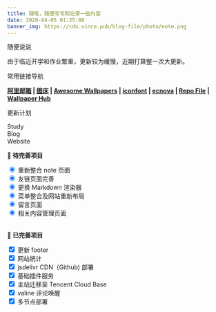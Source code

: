 ```yaml
---
title: 随笔，随便写写和记录一些内容
date: 2020-04-05 01:25:08
banner_img: https://cdn.vince.pub/blog-file/photo/note.png
---
```


<p class="note note-success">随便说说</p>

由于临近开学和作业繁重，更新较为缓慢，近期打算整一次大更新。

<p class="note note-primary">常用链接导航</p>

**[阿里邮箱](https://qiye.aliyun.com/ ) | [图床](https://imgchr.com/ ) | [Awesome Wallpapers](https://wallhaven.cc ) | [iconfont](https://www.iconfont.cn ) | [ecnova](https://trench.ecnova.com/ ) | [Repo File](https://cdn.jsdelivr.net/gh/vinceying/blog-file@eb13514517dbd62db37641637ce6db7c52bad1e5/ ) | [Wallpaper Hub](https://wallpaperhub.app/ )**

<p class="note note-info">更新计划</p>

<div id="html-partial">
 <link rel="stylesheet" href="https://cdn.vince.pub/blog-file/css/circlechart.css">
    <div id="percent">
        <div class="circlechart" data-percentage="-50">Study</div>
        <div class="circlechart" data-percentage="65">Blog</div>
        <div class="circlechart" data-percentage="30">Website</div>
    </div>
    <script>
        window.jQuery || document.write('<script src="https://cdn.staticfile.org/jquery/3.4.1/jquery.min.js"><\/script>')
    </script>
    <script src="https://cdn.vince.pub/blog-file/js/circlechart.js"></script>
    <script>
        $('.circlechart').circlechart(); // Initialization
    </script>
</div>

**🚀 待完善项目**
<div class="icheck-material-teal">
    <input type="radio" checked id="teal2" name="do-1" />
    <label for="teal2">重新整合 note 页面</label>
</div>
<div class="icheck-material-teal">
    <input type="radio" checked id="teal2" name="do-4" />
    <label for="teal2">友链页面完善</label>
</div>
<div class="icheck-material-teal">
    <input type="radio" checked id="teal2" name="do-5" />
    <label for="teal2">更换 Markdown 渲染器</label>
</div>
<div class="icheck-material-teal">
    <input type="radio" checked id="teal2" name="do-6" />
    <label for="teal2">菜单整合及网站重新布局</label>
</div>
<div class="icheck-material-teal">
    <input type="radio" checked id="teal2" name="do-7" />
    <label for="teal2">留言页面</label>
</div>
<div class="icheck-material-teal">
    <input type="radio" checked id="teal2" name="do-8" />
    <label for="teal2">相关内容管理页面</label>
</div>
<br>

**🍉 已完善项目**
<div class="icheck-material-teal">
    <input type="checkbox" checked id="td-1" />
    <label for="teal">更新 footer</label>
</div>
<div class="icheck-material-teal">
    <input type="checkbox" checked id="td-2" />
    <label for="tea1">网站统计</label>
</div>
<div class="icheck-material-teal">
    <input type="checkbox" checked id="td-3" />
    <label for="tea1">jsdelivr CDN（Github) 部署</label>
</div>
<div class="icheck-material-teal">
    <input type="checkbox" checked id="td-4" />
    <label for="tea1">基础插件服务</label>
</div>
<div class="icheck-material-teal">
    <input type="checkbox" checked id="td-5" />
    <label for="tea1">主站迁移至 Tencent Cloud Base</label>
</div>
<div class="icheck-material-teal">
    <input type="checkbox" checked id="td-5" />
    <label for="tea1">valine 评论唤醒</label>
</div>
<div class="icheck-material-teal">
    <input type="checkbox" checked id="td-6" />
    <label for="tea1">多节点部署</label>
</div>